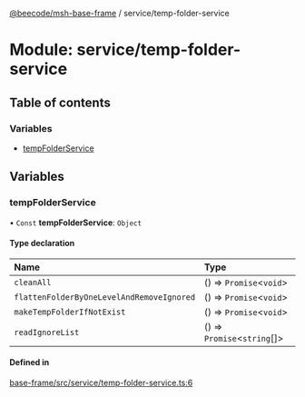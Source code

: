 [@beecode/msh-base-frame](../README.md) / service/temp-folder-service

# Module: service/temp-folder-service

## Table of contents

### Variables

- [tempFolderService](service_temp_folder_service.md#tempfolderservice)

## Variables

### tempFolderService

• `Const` **tempFolderService**: `Object`

#### Type declaration

| Name | Type |
| :------ | :------ |
| `cleanAll` | () => `Promise`\<`void`\> |
| `flattenFolderByOneLevelAndRemoveIgnored` | () => `Promise`\<`void`\> |
| `makeTempFolderIfNotExist` | () => `Promise`\<`void`\> |
| `readIgnoreList` | () => `Promise`\<`string`[]\> |

#### Defined in

[base-frame/src/service/temp-folder-service.ts:6](https://github.com/beecode-rs/msh-base-frame/blob/20a571f/src/service/temp-folder-service.ts#L6)
